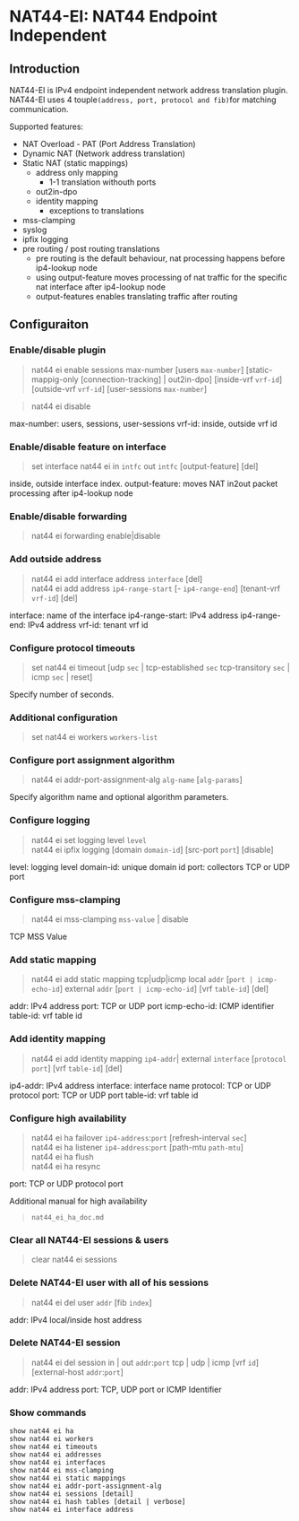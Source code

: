 # NAT44-EI: NAT44 Endpoint Independent

## Introduction

NAT44-EI is IPv4 endpoint independent network address translation plugin.\
NAT44-EI uses 4 touple`(address, port, protocol and fib)`for matching
communication.

Supported features:
- NAT Overload - PAT (Port Address Translation)
- Dynamic NAT (Network address translation)
- Static NAT (static mappings)
  - address only mapping
    - 1-1 translation withouth ports
  - out2in-dpo
  - identity mapping
    - exceptions to translations
- mss-clamping
- syslog
- ipfix logging
- pre routing / post routing translations
  - pre routing is the default behaviour, nat processing happens
    before ip4-lookup node
  - using output-feature moves processing of nat traffic for the
    specific nat interface after ip4-lookup node
  - output-features enables translating traffic after routing

## Configuraiton

### Enable/disable plugin

> nat44 ei enable sessions max-number [users `max-number`] [static-mappig-only
[connection-tracking] | out2in-dpo] [inside-vrf `vrf-id`] [outside-vrf `vrf-id`]
[user-sessions `max-number`]

> nat44 ei disable

max-number: users, sessions, user-sessions vrf-id: inside, outside vrf id

### Enable/disable feature on interface

> set interface nat44 ei in `intfc` out `intfc` [output-feature] [del]

inside, outside interface index. output-feature: moves NAT in2out packet
processing after ip4-lookup node

### Enable/disable forwarding

> nat44 ei forwarding enable|disable

### Add outside address

> nat44 ei add interface address `interface` [del]\
nat44 ei add address `ip4-range-start` [- `ip4-range-end`]
[tenant-vrf `vrf-id`] [del]

interface: name of the interface ip4-range-start: IPv4 address
ip4-range-end: IPv4 address vrf-id: tenant vrf id

### Configure protocol timeouts

> set nat44 ei timeout [udp `sec` | tcp-established `sec`
tcp-transitory `sec` | icmp `sec` | reset]

Specify number of seconds.

### Additional configuration

> set nat44 ei workers `workers-list`

### Configure port assignment algorithm

> nat44 ei addr-port-assignment-alg `alg-name` [`alg-params`]

Specify algorithm name and optional algorithm parameters.

### Configure logging

> nat44 ei set logging level `level`\
nat44 ei ipfix logging [domain `domain-id`] [src-port `port`] [disable]

level: logging level domain-id: unique domain id
port: collectors TCP or UDP port

### Configure mss-clamping

> nat44 ei mss-clamping `mss-value` | disable

TCP MSS Value

### Add static mapping

> nat44 ei add static mapping tcp|udp|icmp local `addr` [`port | icmp-echo-id`]
external `addr` [`port | icmp-echo-id`] [vrf `table-id`] [del]

addr: IPv4 address port: TCP or UDP port icmp-echo-id: ICMP identifier
table-id: vrf table id

### Add identity mapping

> nat44 ei add identity mapping `ip4-addr`| external `interface`
[`protocol` `port`] [vrf `table-id`] [del]

ip4-addr: IPv4 address interface: interface name protocol: TCP or UDP protocol
port: TCP or UDP port table-id: vrf table id

### Configure high availability

> nat44 ei ha failover `ip4-address`:`port` [refresh-interval `sec`]\
nat44 ei ha listener `ip4-address`:`port` [path-mtu `path-mtu`]\
nat44 ei ha flush\
nat44 ei ha resync

port: TCP or UDP protocol port

Additional manual for high availability
> `nat44_ei_ha_doc.md`

### Clear all NAT44-EI sessions & users

> clear nat44 ei sessions

### Delete NAT44-EI user with all of his sessions

> nat44 ei del user `addr` [fib `index`]

addr: IPv4 local/inside host address

### Delete NAT44-EI session

> nat44 ei del session in | out `addr`:`port` tcp | udp | icmp
[vrf `id`] [external-host `addr`:`port`]

addr: IPv4 address port: TCP, UDP port or ICMP Identifier

### Show commands

```
show nat44 ei ha
show nat44 ei workers
show nat44 ei timeouts
show nat44 ei addresses
show nat44 ei interfaces
show nat44 ei mss-clamping
show nat44 ei static mappings
show nat44 ei addr-port-assignment-alg
show nat44 ei sessions [detail]
show nat44 ei hash tables [detail | verbose]
show nat44 ei interface address
```